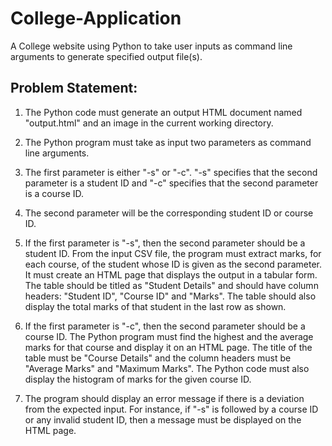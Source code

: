 # College-Application
A College website using Python to take user inputs as command line arguments to generate specified output file(s).

## Problem Statement:
1. The Python code must generate an output HTML document named "output.html" and an image in the current working directory.


2. The Python program must take as input two parameters as command line arguments.
3. The first parameter is either "-s" or "-c". "-s" specifies that the second parameter is a student ID and "-c" specifies that the second parameter is a course ID.
4. The second parameter will be the corresponding student ID or course ID.
5. If the first parameter is "-s", then the second parameter should be a student ID. From the input CSV file, the program must extract marks, for each course, of the student whose ID is given as the second parameter. It must create an HTML page that displays the output in a tabular form. The table should be titled as "Student Details" and should have column headers: "Student ID", "Course ID" and "Marks". The table should also display the total marks of that student in the last row as shown.
6. If the first parameter is "-c", then the second parameter should be a course ID. The Python program must find the highest and the average marks for that course and display it on an HTML page. The title of the table must be "Course Details" and the column headers must be "Average Marks" and "Maximum Marks". The Python code must also display the histogram of marks for the given course ID.
7. The program should display an error message if there is a deviation from the expected input. For instance, if "-s" is followed by a course ID or any invalid student ID, then a message must be displayed on the HTML page.
